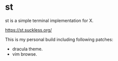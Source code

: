 # st

st is a simple terminal implementation for X.

https://st.suckless.org/

This is my personal build including following patches:

 * dracula theme.
 * vim browse.
